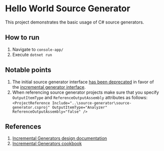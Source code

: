 # Hello World Source Generator

This project demonstrates the basic usage of C# source generators. 

## How to run

1. Navigate to `console-app/`
1. Execute `dotnet run`

## Notable points

1. The initial source generator interface [has been deprecated](https://github.com/dotnet/roslyn/blob/main/docs/features/source-generators.md) in favor of the [incremental generator interface](https://github.com/dotnet/roslyn/blob/main/docs/features/incremental-generators.md).
1. When referencing source generator projects make sure that you specify `OutputItemType` and `ReferenceOutputAssembly` attributes as follows: `<ProjectReference Include="..\source-generator\source-generator.csproj" OutputItemType="Analyzer" ReferenceOutputAssembly="false" />`

## References

1. [Incremental Generators design documentation](https://github.com/dotnet/roslyn/blob/main/docs/features/incremental-generators.md)
1. [Incremental Generators cookbook](https://github.com/dotnet/roslyn/blob/main/docs/features/incremental-generators.cookbook.md)